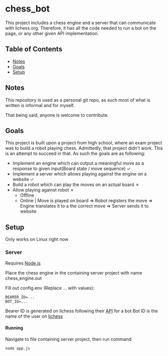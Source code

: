 # chess_bot
This project includes a chess engine and a server that can communicate with lichess.org. Therefore, it has all the code needed to run a bot on the page, or any other given API implementation.

## Table of Contents
* [Notes](#notes)
* [Goals](#goals)
* [Setup](#setup)

## Notes
This repository is used as a personal git repo, as such most of what is written is informal and for myself. 

That being said, anyone is welcome to contribute.

## Goals
This project is built upon a project from high school, where an exam project was to build a robot playing chess. Admittedly, that project didn't work. This is an attempt to succeed in that.
As such the goals are as following:
* Implement an engine which can output a meaningful move as a response to given input(Board state / move sequence) ✓
* Implement a server which allows playing against the engine on a website ✓
* Build a robot which can play the moves on an actual board ✗
* Allow playing against robot ✗
  * Offline
  * Online | Move is played on board => Robot registers the move => Engine translates it to a the correct move => Server sends it to website

## Setup
Only works on Linux right now

### Server
Requires [Node.js](https://nodejs.org)

Place the chess engine in the containing server project with name chess_engine.out

Fill out config.env (Replace ... with values):
```
BEARER_ID=...
BOT_ID=...
```
Bearer ID is generated on lichess following their [API](https://lichess.org/api#operation/botAccountUpgrade) for a bot
Bot ID is the name of the user on [lichess](https://lichess.org)

#### Running
Navigate to file containing server project, then run command
``` 
node app.js
```

